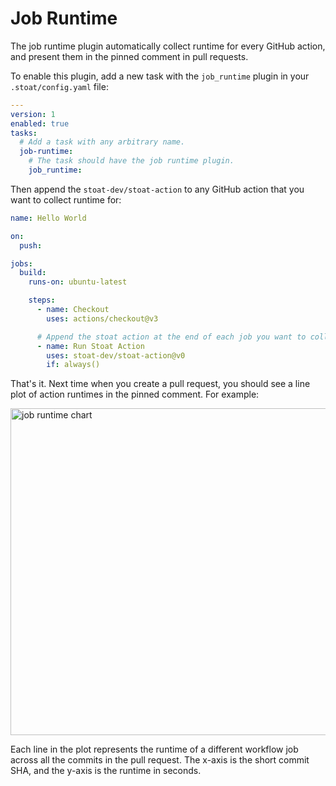 # Job Runtime

The job runtime plugin automatically collect runtime for every GitHub action, and present them in the pinned comment in pull requests.

To enable this plugin, add a new task with the `job_runtime` plugin in your `.stoat/config.yaml` file:

```yaml title=".stoat/config.yaml"
---
version: 1
enabled: true
tasks:
  # Add a task with any arbitrary name.
  job-runtime:
    # The task should have the job runtime plugin.
    job_runtime:
```

Then append the `stoat-dev/stoat-action` to any GitHub action that you want to collect runtime for:

```yaml title=".github/workflows/hello-world.yaml"
name: Hello World

on:
  push:

jobs:
  build:
    runs-on: ubuntu-latest

    steps:
      - name: Checkout
        uses: actions/checkout@v3

      # Append the stoat action at the end of each job you want to collect runtime for.
      - name: Run Stoat Action
        uses: stoat-dev/stoat-action@v0
        if: always()
```

That's it. Next time when you create a pull request, you should see a line plot of action runtimes in the pinned comment. For example:

<img width="523" alt="job runtime chart" src="https://user-images.githubusercontent.com/1933157/206887357-257a39a5-27b5-4542-bf69-26c71f06522d.png" />

Each line in the plot represents the runtime of a different workflow job across all the commits in the pull request. The x-axis is the short commit SHA, and the y-axis is the runtime in seconds.

